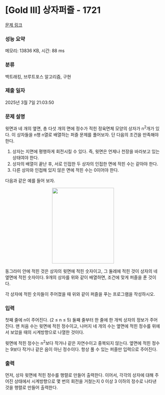 # [Gold III] 상자퍼즐 - 1721 

[문제 링크](https://www.acmicpc.net/problem/1721) 

### 성능 요약

메모리: 13836 KB, 시간: 88 ms

### 분류

백트래킹, 브루트포스 알고리즘, 구현

### 제출 일자

2025년 3월 7일 21:03:50

### 문제 설명

<p>윗면과 네 개의 옆면, 총 다섯 개의 면에 정수가 적힌 정육면체 모양의 상자가 n<sup>2</sup>개가 있다. 이 상자들을 n행 n열로 배열하는 퍼즐 문제를 풀어보자. 단 다음의 조건을 만족해야 한다.</p>

<ol>
	<li>상자는 지면에 평행하게 회전시킬 수 있다. 즉, 윗면은 언제나 천장을 바라보고 있는 상태여야 한다.</li>
	<li>상자의 배열이 끝난 후, 서로 인접한 두 상자의 인접한 면에 적힌 수는 같아야 한다.</li>
	<li>다른 상자와 인접해 있지 않은 면에 적힌 수는 0이어야 한다.</li>
</ol>

<p>다음과 같은 예를 들어 보자.</p>

<p style="text-align: center;"><img alt="" src="https://upload.acmicpc.net/facb65d6-7c49-45f8-ac9e-ac9f41e9cf96/-/preview/" style="width: 200px; height: 244px;"></p>

<p>동그라미 안에 적힌 것은 상자의 윗면에 적힌 숫자이고, 그 둘레에 적힌 것이 상자의 네 옆면에 적힌 숫자이다. 9개의 상자를 위와 같이 배열하면, 조건에 맞게 퍼즐을 푼 것이다.</p>

<p>각 상자에 적힌 숫자들이 주어졌을 때 위와 같이 퍼즐을 푸는 프로그램을 작성하시오.</p>

### 입력 

 <p>첫째 줄에 n이 주어진다. (2 ≤ n ≤ 5)  둘째 줄부터 한 줄에 한 개씩 상자의 정보가 주어진다. 맨 처음 수는 윗면에 적힌 정수이고, 나머지 네 개의 수는 옆면에 적힌 정수를 위에서 보았을 때의 시계방향으로 나열한 것이다.</p>

<p>윗면에 적힌 정수는 n<sup>2</sup>보다 작거나 같은 자연수이고 중복되지 않는다. 옆면에 적힌 정수는 9보다 작거나 같은 음이 아닌 정수이다. 항상 풀 수 있는 퍼즐만 입력으로 주어진다.</p>

### 출력 

 <p>먼저, 상자 윗면에 적힌 정수를 행렬로 만들어 출력한다. 이어서, 각각의 상자에 대해 주어진 상태에서 시계방향으로 몇 번의 회전을 거쳤는지 0 이상 3 이하의 정수로 나타낸 것을 행렬로 만들어 출력한다.</p>

